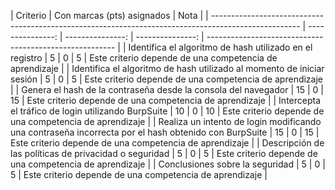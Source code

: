 | Criterio                                                                                             | Con marcas (pts) asignados | Nota                                                    |
| ---------------------------------------------------------------------------------------------------- | ---------------: | ---------------: | ---------------: | ------------------------------------------------------- |
| Identifica el algoritmo de hash utilizado en el registro                                             |                5 |                0 |                5 | Este criterio depende de una competencia de aprendizaje |
| Identifica el algoritmo de hash utilizado al momento de iniciar sesión                               |                5 |                0 |                5 | Este criterio depende de una competencia de aprendizaje |
| Genera el hash de la contraseña desde la consola del navegador                                       |               15 |                0 |               15 | Este criterio depende de una competencia de aprendizaje |
| Intercepta el tráfico de login utilizando BurpSuite                                                  |               10 |                0 |               10 | Este criterio depende de una competencia de aprendizaje |
| Realiza un intento de login modificando una contraseña incorrecta por el hash obtenido con BurpSuite |               15 |                0 |               15 | Este criterio depende de una competencia de aprendizaje |
| Descripción de las políticas de privacidad o seguridad                                               |                5 |                0 |                5 | Este criterio depende de una competencia de aprendizaje |
| Conclusiones sobre la seguridad                                                                      |                5 |                0 |                5 | Este criterio depende de una competencia de aprendizaje |
